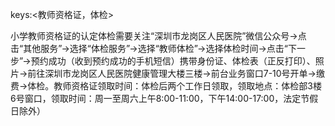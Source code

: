 keys:<教师资格证，体检>

小学教师资格证的认定体检需要关注“深圳市龙岗区人民医院”微信公众号→点击“其他服务”→选择“体检服务”→选择“教师体检”→选择体检时间→点击“下一步”→预约成功（收到预约成功的手机短信）携带身份证、体检表（正反打印）、照片→前往深圳市龙岗区人民医院健康管理大楼三楼→前台业务窗口7-10号开单→缴费→体检。教师资格证领取时间：体检后两个工作日领取，领取地点：体检部3楼6号窗口，领取时间：周一至周六上午8:00-11:00，下午14:00-17:00，法定节假日除外）